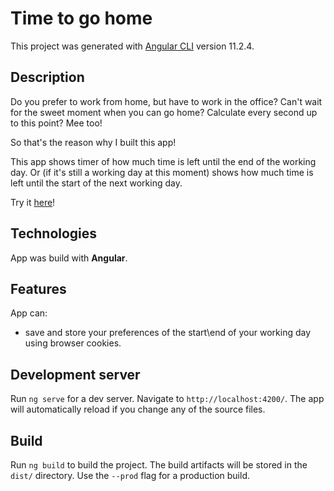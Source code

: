 # Time to go home

This project was generated with [Angular CLI](https://github.com/angular/angular-cli) version 11.2.4.

## Description

Do you prefer to work from home, but have to work in the office? Can't wait for the sweet moment when you can go home? Calculate every second up to this point?
Mee too!

So that's the reason why I built this app!

This app shows timer of how much time is left until the end of the working day. Or (if it's still a working day at this moment) shows how much time is left until the start of the next working day.

Try it [here](https://timetogoho.me)!

## Technologies

App was build with **Angular**.

## Features

App can:
* save and store your preferences of the start\end of your working day using browser cookies.

## Development server

Run `ng serve` for a dev server. Navigate to `http://localhost:4200/`. The app will automatically reload if you change any of the source files.

## Build

Run `ng build` to build the project. The build artifacts will be stored in the `dist/` directory. Use the `--prod` flag for a production build.
